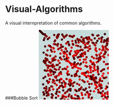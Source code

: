 # Visual-Algorithms
A visual internpretation of common algorithms.

###Bubble Sort
![Screenshot](bubble_sort.gif)

